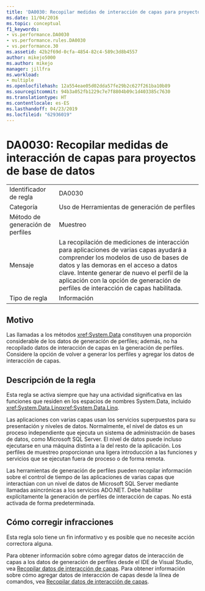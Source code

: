 ```yaml
---
title: 'DA0030: Recopilar medidas de interacción de capas para proyectos de base de datos | Microsoft Docs'
ms.date: 11/04/2016
ms.topic: conceptual
f1_keywords:
- vs.performance.DA0030
- vs.performance.rules.DA0030
- vs.performance.30
ms.assetid: 42b2f69d-0cfa-4854-82c4-589c3d8b4557
author: mikejo5000
ms.author: mikejo
manager: jillfra
ms.workload:
- multiple
ms.openlocfilehash: 12a554eae05d02dda57fe29b2c627f261ba10b89
ms.sourcegitcommit: 94b3a052fb1229c7e7f8804b09c1d403385c7630
ms.translationtype: HT
ms.contentlocale: es-ES
ms.lasthandoff: 04/23/2019
ms.locfileid: "62936019"
---
```

# <a name="da0030-gather-tier-interaction-measurements-for-database-projects"></a>DA0030: Recopilar medidas de interacción de capas para proyectos de base de datos

|||
|-|-|
|Identificador de regla|DA0030|
|Categoría|Uso de Herramientas de generación de perfiles|
|Método de generación de perfiles|Muestreo|
|Mensaje|La recopilación de mediciones de interacción para aplicaciones de varias capas ayudará a comprender los modelos de uso de bases de datos y las demoras en el acceso a datos clave. Intente generar de nuevo el perfil de la aplicación con la opción de generación de perfiles de interacción de capas habilitada.|
|Tipo de regla|Información|

## <a name="cause"></a>Motivo
 Las llamadas a los métodos <xref:System.Data> constituyen una proporción considerable de los datos de generación de perfiles; además, no ha recopilado datos de interacción de capas en la generación de perfiles. Considere la opción de volver a generar los perfiles y agregar los datos de interacción de capas.

## <a name="rule-description"></a>Descripción de la regla
 Esta regla se activa siempre que hay una actividad significativa en las funciones que residen en los espacios de nombres System.Data, incluido <xref:System.Data.Linq><xref:System.Data.Linq>.

 Las aplicaciones con varias capas usan los servicios superpuestos para su presentación y niveles de datos. Normalmente, el nivel de datos es un proceso independiente que ejecuta un sistema de administración de bases de datos, como Microsoft SQL Server. El nivel de datos puede incluso ejecutarse en una máquina distinta a la del resto de la aplicación. Los perfiles de muestreo proporcionan una ligera introducción a las funciones y servicios que se ejecutan fuera de proceso o de forma remota.

 Las herramientas de generación de perfiles pueden recopilar información sobre el control de tiempo de las aplicaciones de varias capas que interactúan con un nivel de datos de Microsoft SQL Server mediante llamadas asincrónicas a los servicios ADO.NET. Debe habilitar explícitamente la generación de perfiles de interacción de capas. No está activada de forma predeterminada.

## <a name="how-to-fix-violations"></a>Cómo corregir infracciones
 Esta regla solo tiene un fin informativo y es posible que no necesite acción correctora alguna.

 Para obtener información sobre cómo agregar datos de interacción de capas a los datos de generación de perfiles desde el IDE de Visual Studio, vea [Recopilar datos de interacción de capas](../profiling/collecting-tier-interaction-data.md). Para obtener información sobre cómo agregar datos de interacción de capas desde la línea de comandos, vea [Recopilar datos de interacción de capas](../profiling/adding-tier-interaction-data-from-the-command-line.md).
